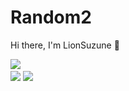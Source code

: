 # Random2

Hi there, I'm LionSuzune 👋

<a href="https://github.com/LionSuzune"><img src="https://cardivo.vercel.app/api?name=Lion Suzune X&description=hi everyone, my name is Lion Suzune X you can call Lion, nice to meet you 🤗&image=https://telegra.ph/file/7c80db7cd166222214490.jpg&usqp=CAU&backgroundColor=%23ecf0f1&instagram=lionsuzunee_&github=LionSuzune&pattern=leaf&colorPattern=%23eaeaea" /><a> <br />
[<img src="https://img.shields.io/badge/whatsapp-%808080.svg?&style=for-the-badge&logo=whatsapp&logoColor=white">](https://wa.me/6285795586847)
[<img src="https://img.shields.io/badge/instagram-%23E4405F.svg?&style=for-the-badge&logo=instagram&logoColor=white">](https://instagram.com/lionsuzunee)
